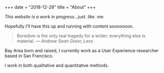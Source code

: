 +++
date = "2018-12-28"
title = "About"
+++

_This website is a work in progress...just. like. me._

Hopefully I'll have this up and running with content sooooooon. 
 
> Boredom is the only real tragedy for a writer; everything else is material. ― *Andrew Sean Greer, Less*  

Bay Area born and raised, I currently work as a User Experience researcher based in San Francisco. 

I work in both qualitative and quantitative methods.  
